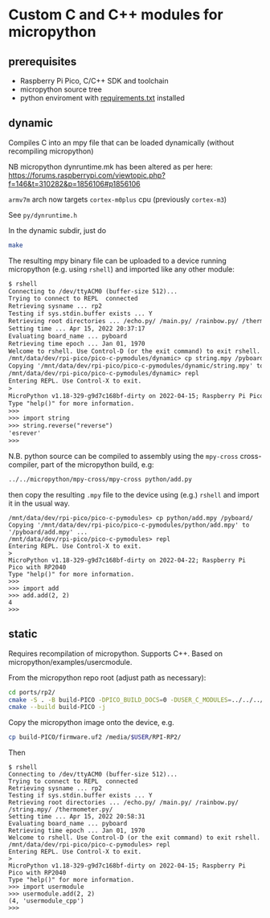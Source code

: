 # Custom C and C++ modules for micropython

## prerequisites

- Raspberry Pi Pico, C/C++ SDK and toolchain
- micropython source tree
- python enviroment with [requirements.txt](requirements.txt) installed

## dynamic

Compiles C into an mpy file that can be loaded dynamically (without recompiling micropython)

NB micropython dynruntime.mk has been altered as per here: https://forums.raspberrypi.com/viewtopic.php?f=146&t=310282&p=1856106#p1856106

`armv7m` arch now targets `cortex-m0plus` cpu (previously `cortex-m3`)

See `py/dynruntime.h`

In the dynamic subdir, just do

```sh
make
```

The resulting mpy binary file can be uploaded to a device running micropython (e.g. using `rshell`) and imported like any other module:

```txt
$ rshell
Connecting to /dev/ttyACM0 (buffer-size 512)...
Trying to connect to REPL  connected
Retrieving sysname ... rp2
Testing if sys.stdin.buffer exists ... Y
Retrieving root directories ... /echo.py/ /main.py/ /rainbow.py/ /thermometer.py/
Setting time ... Apr 15, 2022 20:37:17
Evaluating board_name ... pyboard
Retrieving time epoch ... Jan 01, 1970
Welcome to rshell. Use Control-D (or the exit command) to exit rshell.
/mnt/data/dev/rpi-pico/pico-c-pymodules/dynamic> cp string.mpy /pyboard
Copying '/mnt/data/dev/rpi-pico/pico-c-pymodules/dynamic/string.mpy' to '/pyboard/string.mpy' ...
/mnt/data/dev/rpi-pico/pico-c-pymodules/dynamic> repl
Entering REPL. Use Control-X to exit.
>
MicroPython v1.18-329-g9d7c168bf-dirty on 2022-04-15; Raspberry Pi Pico with RP2040
Type "help()" for more information.
>>>
>>> import string
>>> string.reverse("reverse")
'esrever'
>>>
```

N.B. python source can be compiled to assembly using the `mpy-cross` cross-compiler, part of the micropython build, e.g:

```sh
../../micropython/mpy-cross/mpy-cross python/add.py
```

then copy the resulting `.mpy` file to the device using (e.g.) `rshell` and import it in the usual way.

```
/mnt/data/dev/rpi-pico/pico-c-pymodules> cp python/add.mpy /pyboard/
Copying '/mnt/data/dev/rpi-pico/pico-c-pymodules/python/add.mpy' to '/pyboard/add.mpy' ...
/mnt/data/dev/rpi-pico/pico-c-pymodules> repl
Entering REPL. Use Control-X to exit.
>
MicroPython v1.18-329-g9d7c168bf-dirty on 2022-04-22; Raspberry Pi Pico with RP2040
Type "help()" for more information.
>>>
>>> import add
>>> add.add(2, 2)
4
>>>
```

## static

Requires recompilation of micropython. Supports C++. Based on micropython/examples/usercmodule.

From the micropython repo root (adjust path as necessary):

```sh
cd ports/rp2/
cmake -S . -B build-PICO -DPICO_BUILD_DOCS=0 -DUSER_C_MODULES=../../../pico-c-pymodules/static/micropython.cmake -DMICROPY_BOARD=PICO
cmake --build build-PICO -j
```

Copy the micropython image onto the device, e.g.

```sh
cp build-PICO/firmware.uf2 /media/$USER/RPI-RP2/
```

Then

```
$ rshell
Connecting to /dev/ttyACM0 (buffer-size 512)...
Trying to connect to REPL  connected
Retrieving sysname ... rp2
Testing if sys.stdin.buffer exists ... Y
Retrieving root directories ... /echo.py/ /main.py/ /rainbow.py/ /string.mpy/ /thermometer.py/
Setting time ... Apr 15, 2022 20:58:31
Evaluating board_name ... pyboard
Retrieving time epoch ... Jan 01, 1970
Welcome to rshell. Use Control-D (or the exit command) to exit rshell.
/mnt/data/dev/rpi-pico/pico-c-pymodules> repl
Entering REPL. Use Control-X to exit.
>
MicroPython v1.18-329-g9d7c168bf-dirty on 2022-04-15; Raspberry Pi Pico with RP2040
Type "help()" for more information.
>>> import usermodule
>>> usermodule.add(2, 2)
(4, 'usermodule_cpp')
>>>
```